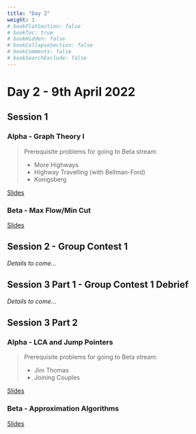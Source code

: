 ```yaml
---
title: "Day 2"
weight: 1
# bookFlatSection: false
# bookToc: true
# bookHidden: false
# bookCollapseSection: false
# bookComments: false
# bookSearchExclude: false
---
```


# Day 2 - 9th April 2022

## Session 1

### Alpha - Graph Theory I

> Prerequisite problems for going to Beta stream:
> - More Highways
> - Highway Travelling (with Bellman-Ford)
> - Konigsberg

[Slides](/april/2022/alphagt1.pdf)

### Beta - Max Flow/Min Cut

[Slides](/april/2022/betagt1.pdf)

## Session 2 - Group Contest 1

*Details to come...*

## Session 3 Part 1 - Group Contest 1 Debrief

*Details to come...*

## Session 3 Part 2

### Alpha - LCA and Jump Pointers
> Prerequisite problems for going to Beta stream:
> - Jim Thomas
> - Joining Couples

[Slides](/april/2022/alphamini-redacted.pdf)

### Beta - Approximation Algorithms
[Slides](/april/2022/betamini.pdf)
